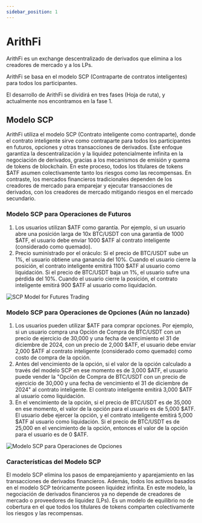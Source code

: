 ```yaml
---
sidebar_position: 1
---
```


# ArithFi

ArithFi es un exchange descentralizado de derivados que elimina a los creadores de mercado y a los LPs.

ArithFi se basa en el modelo SCP (Contraparte de contratos inteligentes) para todos los participantes.

El desarrollo de ArithFi se dividirá en tres fases (Hoja de ruta), y actualmente nos encontramos en la fase 1.

## Modelo SCP

ArithFi utiliza el modelo SCP (Contrato inteligente como contraparte), donde el contrato inteligente sirve como contraparte para todos los participantes en futuros, opciones y otras transacciones de derivados. Este enfoque garantiza la descentralización y la liquidez potencialmente infinita en la negociación de derivados, gracias a los mecanismos de emisión y quema de tokens de blockchain. En este proceso, todos los titulares de tokens $ATF asumen colectivamente tanto los riesgos como las recompensas. En contraste, los mercados financieros tradicionales dependen de los creadores de mercado para emparejar y ejecutar transacciones de derivados, con los creadores de mercado mitigando riesgos en el mercado secundario.

### Modelo SCP para Operaciones de Futuros

1. Los usuarios utilizan $ATF como garantía. Por ejemplo, si un usuario abre una posición larga de 10x BTC/USDT con una garantía de 1000 $ATF, el usuario debe enviar 1000 $ATF al contrato inteligente (considerado como quemado).
2. Precio suministrado por el oráculo:
Si el precio de BTC/USDT sube un 1%, el usuario obtiene una ganancia del 10%. Cuando el usuario cierre la posición, el contrato inteligente emitirá 1100 $ATF al usuario como liquidación.
Si el precio de BTC/USDT baja un 1%, el usuario sufre una pérdida del 10%. Cuando el usuario cierre la posición, el contrato inteligente emitirá 900 $ATF al usuario como liquidación.
    
![SCP Model for Futures Trading](https://nftstorage.link/ipfs/bafkreic5bpb45f44yc4gecebf6kz5ojkzmq2onkmybovfzwjaiauhxprna)

### **Modelo SCP para Operaciones de Opciones (Aún no lanzado)**

1. Los usuarios pueden utilizar $ATF para comprar opciones. Por ejemplo, si un usuario compra una Opción de Compra de BTC/USDT con un precio de ejercicio de 30,000 y una fecha de vencimiento el 31 de diciembre de 2024, con un precio de 2,000 $ATF, el usuario debe enviar 2,000 $ATF al contrato inteligente (considerado como quemado) como costo de compra de la opción.
2. Antes del vencimiento de la opción, si el valor de la opción calculado a través del modelo SCP en ese momento es de 3,000 $ATF, el usuario puede vender la "Opción de Compra de BTC/USDT con un precio de ejercicio de 30,000 y una fecha de vencimiento el 31 de diciembre de 2024" al contrato inteligente. El contrato inteligente emitirá 3,000 $ATF al usuario como liquidación.
3. En el vencimiento de la opción, si el precio de BTC/USDT es de 35,000 en ese momento, el valor de la opción para el usuario es de 5,000 $ATF. El usuario debe ejercer la opción, y el contrato inteligente emitirá 5,000 $ATF al usuario como liquidación. Si el precio de BTC/USDT es de 25,000 en el vencimiento de la opción, entonces el valor de la opción para el usuario es de 0 $ATF.

   
![Modelo SCP para Operaciones de Opciones](https://nftstorage.link/ipfs/bafkreiel3cxml5gonft5xkegnvq7e6nfu7resbepgbvb5wuxnakaqsnbn4)



### Características del Modelo SCP

El modelo SCP elimina los pasos de emparejamiento y aparejamiento en las transacciones de derivados financieros. Además, todos los activos basados en el modelo SCP teóricamente poseen liquidez infinita. En este modelo, la negociación de derivados financieros ya no depende de creadores de mercado o proveedores de liquidez (LPs). Es un modelo de equilibrio no de cobertura en el que todos los titulares de tokens comparten colectivamente los riesgos y las recompensas.
